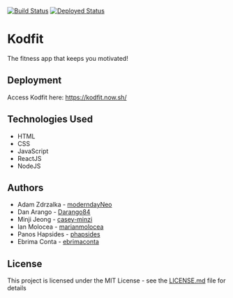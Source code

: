  [![Build Status](Building)](https://github.com/gobuffalo/tags/actions)
 [![Deployed Status](Deployed)](https://goreportcard.com/report/github.com/gobuffalo/tags)


# Kodfit

The fitness app that keeps you motivated!

## Deployment

Access Kodfit here: https://kodfit.now.sh/

## Technologies Used

* HTML
* CSS
* JavaScript
* ReactJS
* NodeJS

## Authors

* Adam Zdrzalka - [moderndayNeo](https://github.com/moderndayNeo)
* Dan Arango - [Darango84](https://github.com/Darango84)
* Minji Jeong - [casey-minzi](https://github.com/casey-minzi)
* Ian Molocea - [marianmolocea](https://github.com/marianmolocea)
* Panos Hapsides - [phapsides](https://github.com/phapsides)
* Ebrima Conta - [ebrimaconta](https://github.com/ebrimaconta)

## License

This project is licensed under the MIT License - see the [LICENSE.md](LICENSE.md) file for details
